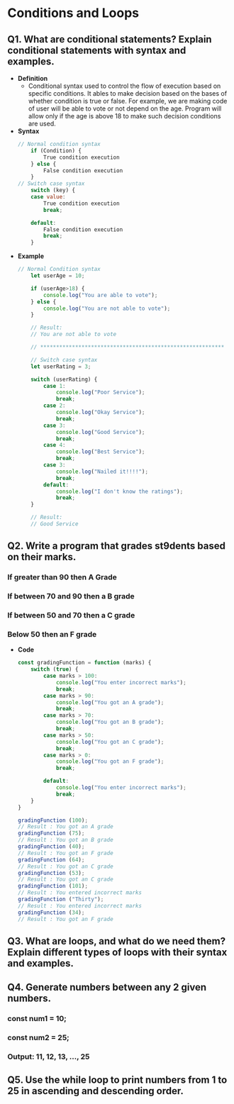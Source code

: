 # Conditions and Loops
## Q1. What are conditional statements? Explain conditional statements with syntax and examples.
- **Definition** 
    - Conditional syntax used to control the flow of execution based on specific conditions. It ables to make decision based on the bases of whether condition is true or false. For example, we are making code of user will be able to vote or not depend on the age. Program will allow only if the age is above 18 to make such decision conditions are used.
- **Syntax**
    ``` Javascript
    // Normal condition syntax
        if (Condition) {
            True condition execution
        } else {
            False condition execution
        }
    // Switch case syntax
        switch (key) {
        case value:
            True condition execution
            break;

        default:
            False condition execution
            break;
        }
    ```
- **Example**
    ``` Javascript
    // Normal Condition syntax
        let userAge = 10;

        if (userAge>18) {
            console.log("You are able to vote");
        } else {
            console.log("You are not able to vote");
        }

        // Result:
        // You are not able to vote

        // **********************************************************

        // Switch case syntax
        let userRating = 3;

        switch (userRating) {
            case 1:
                console.log("Poor Service");
                break;
            case 2:
                console.log("Okay Service");
                break;
            case 3:
                console.log("Good Service");
                break;
            case 4:
                console.log("Best Service");
                break;
            case 3:
                console.log("Nailed it!!!!");
                break;
            default:
                console.log("I don't know the ratings");
                break;
        }

        // Result:
        // Good Service
    ```
## Q2. Write a program that grades st9dents based on their marks.
### If greater than 90 then A Grade
### If between 70 and 90 then a B grade
### If between 50 and 70 then a C grade
### Below 50 then an F grade
- **Code**
    ``` Javascript
    const gradingFunction = function (marks) {
        switch (true) {
            case marks > 100:
                console.log("You enter incorrect marks");
                break;
            case marks > 90:
                console.log("You got an A grade");
                break;
            case marks > 70:
                console.log("You got an B grade");
                break;
            case marks > 50:
                console.log("You got an C grade");
                break;
            case marks > 0:
                console.log("You got an F grade");
                break;

            default:
                console.log("You enter incorrect marks");
                break;
        }
    }

    gradingFunction (100);
    // Result : You got an A grade
    gradingFunction (75);
    // Result : You got an B grade
    gradingFunction (40);
    // Result : You got an F grade
    gradingFunction (64);
    // Result : You got an C grade
    gradingFunction (53);
    // Result : You got an C grade
    gradingFunction (101);
    // Result : You entered incorrect marks
    gradingFunction ("Thirty");
    // Result : You entered incorrect marks
    gradingFunction (34);
    // Result : You got an F grade
    ```
## Q3. What are loops, and what do we need them? Explain different types of loops with their syntax and examples.
## Q4. Generate numbers between any 2 given numbers.
### const num1 = 10;
### const num2 = 25;
### Output: 11, 12, 13, ..., 25
## Q5. Use the while loop to print numbers from 1 to 25 in ascending and descending order.
